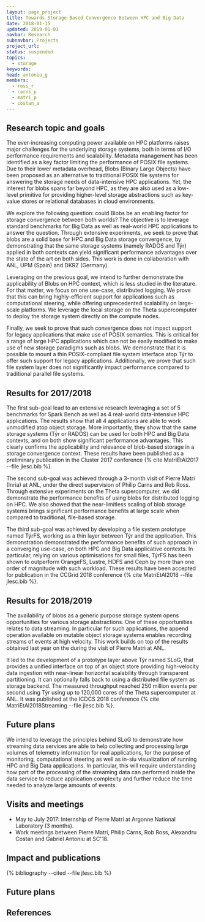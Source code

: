 ```yaml
---
layout: page_project
title: Towards Storage-Based Convergence Between HPC and Big Data
date: 2018-01-15
updated: 2019-01-01
navbar: Research
subnavbar: Projects
project_url:
status: suspended
topics:
  - storage
keywords:
head: antoniu_g
members:
  - ross_r
  - carns_p
  - matri_p
  - costan_a
---
```


## Research topic and goals

The ever-increasing computing power available on HPC platforms raises major challenges for the underlying storage systems, both in terms of I/O performance requirements and scalability. Metadata management has been identified as a key factor limiting the performance of POSIX file systems. Due to their lower metadata overhead, Blobs (Binary Large Objects) have been proposed as an alternative to traditional POSIX file systems for answering the storage needs of data-intensive HPC applications. Yet, the interest for blobs spans far beyond HPC, as they are also used as a low-level primitive for providing higher-level storage abstractions such as key-value stores or relational databases in cloud environments.

We explore the following question: could Blobs be an enabling factor for storage convergence between both worlds? The objective is to leverage standard benchmarks for Big Data as well as real-world HPC applications to answer the question. Through extensive experiments, we seek to prove that blobs are a solid base for HPC and Big Data storage convergence, by demonstrating that the same storage systems (namely RADOS and Týr) applied in both contexts can yield significant performance advantages over the state of the art on both sides. This work is done in collaboration with ANL, UPM (Spain) and DKRZ (Germany).

Leveraging on the previous goal, we intend to further demonstrate the applicability of Blobs on HPC context, which is less studied in the literature. For that matter, we focus on one use-case, distributed logging. We prove that this can bring highly-efficient support for applications such as computational steering, while offering unprecedented scalability on large-scale platforms. We leverage the local storage on the Theta supercomputer to deploy the storage system directly on the compute nodes.

Finally, we seek to prove that such convergence does not impact support for legacy applications that make use of POSIX semantics. This is critical for a range of large HPC applications which can not be easily modified to make use of new storage paradigms such as blobs. We demonstrate that it is possible to mount a thin POSIX-compliant file system interface atop Týr to offer such support for legacy applications. Additionally, we prove that such file system layer does not significantly impact performance compared to traditional parallel file systems.

## Results for 2017/2018

The first sub-goal lead to an extensive research leveraging a set of 5 benchmarks for Spark Bench as well as 4 real-world data-intensive HPC applications. The results show that all 4 applications are able to work unmodified atop object storage. More importantly, they show that the same storage systems (Týr or RADOS) can be used for both HPC and Big Data contexts, and on both show significant performance advantages. This clearly confirms the applicability and relevance of blob-based storage in a storage convergence context. These results have been published as a preliminary publication in the Cluster 2017 conference {% cite MatriEtAl2017 --file jlesc.bib %}.

The second sub-goal was achieved through a 3-month visit of Pierre Matri (Inria) at ANL, under the direct supervision of Philip Carns and Rob Ross. Through extensive experiments on the Theta supercomputer, we did demonstrate the performance benefits of using blobs for distributed logging on HPC. We also showed that the near-limitless scaling of blob storage systems brings significant performance benefits at large scale when compared to traditional, file-based storage.

The third sub-goal was achieved by developing a file system prototype named TýrFS, working as a thin layer between Týr and the application. This demonstration demonstrated the performance benefits of such approach in a converging use-case, on both HPC and Big Data applicative contexts. In particular, relying on various optimisations for small files, TýrFS has been shown to outperform OrangeFS, Lustre, HDFS and Ceph by more than one order of magnitude with such workload. These results have been accepted for publication in the CCGrid 2018 conference {% cite MatriEtAl2018 --file jlesc.bib %}.

## Results for 2018/2019

The availability of blobs as a generic purpose storage system opens opportunities for various storage abstractions. One of these opportunities relates to data streaming. In particular for such applications, the append operation available on mutable object storage systems enables recording streams of events at high velocity. This work builds on top of the results obtained last year on the during the visit of Pierre Matri at ANL.

It led to the development of a prototype layer above Týr named SLoG, that provides a unified interface on top of an object store providing high-velocity data ingestion with near-linear horizontal scalability through transparent partitioning. It can optionally falls back to using a distributed file system as storage backend. The measured throughput reached 250 million events per second using Týr using up to 120,000 cores of the Theta supercomputer at ANL. It was published at the ICDCS 2018 conference {% cite MatriEtAl2018Streaming --file jlesc.bib %}.

## Future plans

We intend to leverage the principles behind SLoG to demonstrate how streaming data services are able to help collecting and processing large volumes of telemetry information for real applications, for the purpose of monitoring, computational steering as well as in-siu visualization of running HPC and Big Data applications. In particular, this will require understanding how part of the processing of the streaming data can performed inside the data service to reduce application complexity and further reduce the time needed to analyze large amounts of events.

## Visits and meetings

- May to July 2017: Internship of Pierre Matri at Argonne National Laboratory (3 months).
- Work meetings between Pierre Matri, Philip Carns, Rob Ross, Alexandru Costan and Gabriel Antoniu at SC'18.

## Impact and publications

{% bibliography --cited --file jlesc.bib %}

## Future plans

## References
